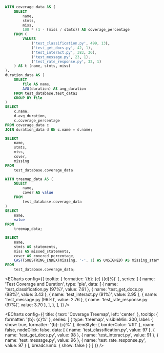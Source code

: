 ```sql table4
WITH coverage_data AS (
    SELECT 
        name, 
        stmts, 
        miss,
        100 * (1 - (miss / stmts)) AS coverage_percentage
    FROM (
        VALUES
            ('test_classification.py', 499, 13),
            ('test_get_docs.py', 42, 1),
            ('test_interact.py', 383, 36),
            ('test_message.py', 23, 1),
            ('test_rate_response.py', 32, 1)
    ) AS t (name, stmts, miss)
),
duration_data AS (
    SELECT 
        file AS name, 
        AVG(duration) AS avg_duration
    FROM test_database.test_data1
    GROUP BY file
)
SELECT 
    c.name, 
    d.avg_duration, 
    c.coverage_percentage
FROM coverage_data c
JOIN duration_data d ON c.name = d.name;
```

```sql table5
SELECT 
    name,
    stmts,
    miss,
    cover,
    missing
FROM 
    test_database.coverage_data
```

```sql table6
WITH treemap_data AS (
    SELECT 
        name,
        cover AS value
    FROM 
        test_database.coverage_data
)
SELECT 
    name,
    value
FROM 
    treemap_data;
```

```sql table6
SELECT 
    name,
    stmts AS statements,
    miss AS missed_statements,
    cover AS covered_percentage,
    CAST(SUBSTRING_INDEX(missing, '-', 1) AS UNSIGNED) AS missing_start_line
FROM 
    test_database.coverage_data;
```


<ECharts config={{
    tooltip: {
        formatter: '{b}: {c} ({d}%)'
    },
    series: [
        {
            name: 'Test Coverage and Duration',
            type: 'pie',
            data: [
                { name: 'test_classification.py (97%)', value: 7.61 },
                { name: 'test_get_docs.py (98%)', value: 3.43 },
                { name: 'test_interact.py (91%)', value: 2.95 },
                { name: 'test_message.py (96%)', value: 2.76 },
                { name: 'test_rate_response.py (97%)', value: 3.70 },
            ],
        },
    ],
}} />

<ECharts
    config={{
        title: {
            text: 'Coverage Treemap',
            left: 'center'
        },
        tooltip: {
            formatter: '{b}: {c}%'
        },
        series: [
            {
                type: 'treemap',
                visibleMin: 300,
                label: {
                    show: true,
                    formatter: '{b}: {c}%'
                },
                itemStyle: {
                    borderColor: '#fff'
                },
                roam: false,
                nodeClick: false,
                data: [
                    { name: 'test_classification.py', value: 97 },
                    { name: 'test_get_docs.py', value: 98 },
                    { name: 'test_interact.py', value: 91 },
                    { name: 'test_message.py', value: 96 },
                    { name: 'test_rate_response.py', value: 97 }
                ],
                breadcrumb: {
                    show: false
                }
            }
        ]
    }}
/>

